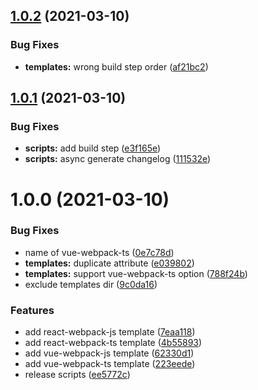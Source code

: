 ## [1.0.2](https://github.com/aslanluong/create-awesome-template/compare/v1.0.1...v1.0.2) (2021-03-10)


### Bug Fixes

* **templates:** wrong build step order ([af21bc2](https://github.com/aslanluong/create-awesome-template/commit/af21bc2663a756af9492b8c86780d8754b6ebb15))



## [1.0.1](https://github.com/aslanluong/create-awesome-template/compare/v1.0.0...v1.0.1) (2021-03-10)


### Bug Fixes

* **scripts:** add build step ([e3f165e](https://github.com/aslanluong/create-awesome-template/commit/e3f165ea826988c6b6ace4024d2356d179c948f1))
* **scripts:** async generate changelog ([111532e](https://github.com/aslanluong/create-awesome-template/commit/111532e60df5d921c266e6349187bf976813582d))



# 1.0.0 (2021-03-10)


### Bug Fixes

* name of vue-webpack-ts ([0e7c78d](https://github.com/aslanluong/create-awesome-template/commit/0e7c78d7bdfcd992a571c156d0419693d96705d5))
* **templates:** duplicate attribute ([e039802](https://github.com/aslanluong/create-awesome-template/commit/e039802ac545a0ccf6ebd2d4a0a629f94e36a9e2))
* **templates:** support vue-webpack-ts option ([788f24b](https://github.com/aslanluong/create-awesome-template/commit/788f24b68c38f899f4e93f283501ce5d6a524f9e))
* exclude templates dir ([9c0da16](https://github.com/aslanluong/create-awesome-template/commit/9c0da16ec7a3443e35d63da8c3363c9965364198))


### Features

* add react-webpack-js template ([7eaa118](https://github.com/aslanluong/create-awesome-template/commit/7eaa1187c06247088e47f8ceb3dedee98405e77b))
* add react-webpack-ts template ([4b55893](https://github.com/aslanluong/create-awesome-template/commit/4b55893ca6672a44a41a6cc8d3ded29b04d198c5))
* add vue-webpack-js template ([62330d1](https://github.com/aslanluong/create-awesome-template/commit/62330d1e05b86abe46044c5c7b3455ce546c3b89))
* add vue-webpack-ts template ([223eede](https://github.com/aslanluong/create-awesome-template/commit/223eedef1615f9cc2d6ea487d37e49b7845d21e5))
* release scripts ([ee5772c](https://github.com/aslanluong/create-awesome-template/commit/ee5772c2d2b28e6db305c8ac0c25eed670dbc571))



